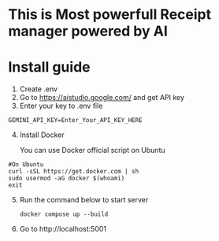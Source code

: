 # This is Most powerfull Receipt manager powered by AI

# Install guide
1. Create .env
2. Go to https://aistudio.google.com/ and get API key
3. Enter your key to .env file
```
GEMINI_API_KEY=Enter_Your_API_KEY_HERE
```
4. Install Docker

    You can use Docker official script on Ubuntu
```
#On Ubuntu
curl -sSL https://get.docker.com | sh
sudo usermod -aG docker $(whoami)
exit
```

5. Run the command below to start server

    ```
    docker compose up --build
    ```
7. Go to http://localhost:5001
